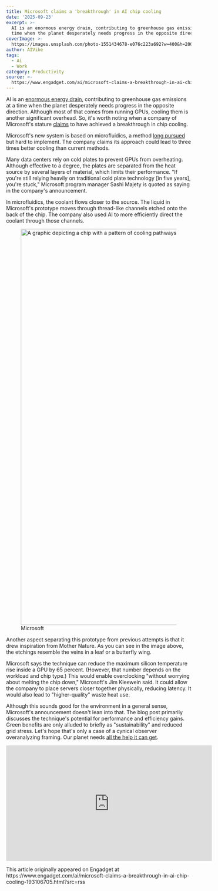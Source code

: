 ```yaml
---
title: Microsoft claims a 'breakthrough' in AI chip cooling
date: '2025-09-23'
excerpt: >-
  AI is an enormous energy drain, contributing to greenhouse gas emissions at a
  time when the planet desperately needs progress in the opposite directio...
coverImage: >-
  https://images.unsplash.com/photo-1551434678-e076c223a692?w=400&h=200&fit=crop&auto=format
author: AIVibe
tags:
  - Ai
  - Work
category: Productivity
source: >-
  https://www.engadget.com/ai/microsoft-claims-a-breakthrough-in-ai-chip-cooling-193106705.html?src=rss
---
```

<p>AI is an <a data-i13n="cpos:1;pos:1" href="https://www.engadget.com/ai/global-emissions-due-to-ai-related-chipmaking-grew-more-than-four-times-in-2024-160304017.html">enormous energy drain</a>, contributing to greenhouse gas emissions at a time when the planet desperately needs progress in the opposite direction. Although most of that comes from running GPUs, cooling them is another significant overhead. So, it&#39;s worth noting when a company of Microsoft&#39;s stature <a data-i13n="elm:context_link;elmt:doNotAffiliate;cpos:2;pos:1" class="no-affiliate-link" href="https://news.microsoft.com/source/features/innovation/microfluidics-liquid-cooling-ai-chips/">claims</a> to have achieved a breakthrough in chip cooling.</p>
<p>Microsoft&#39;s new system is based on microfluidics, a method <a data-i13n="cpos:3;pos:1" href="https://www.engadget.com/2017-09-24-maze-like-chip-helps-spot-aggressive-cancer-cells.html">long pursued</a> but hard to implement. The company claims its approach could lead to three times better cooling than current methods.</p>
<span id="end-legacy-contents"></span><p>Many data centers rely on cold plates to prevent GPUs from overheating. Although effective to a degree, the plates are separated from the heat source by several layers of material, which limits their performance. &quot;If you&#39;re still relying heavily on traditional cold plate technology [in five years], you&#39;re stuck,&quot; Microsoft program manager Sashi Majety is quoted as saying in the company&#39;s announcement.</p>
<p>In microfluidics, the coolant flows closer to the source. The liquid in Microsoft&#39;s prototype moves through thread-like channels etched onto the back of the chip. The company also used AI to more efficiently direct the coolant through those channels.</p>
<figure><img src="https://s.yimg.com/os/creatr-uploaded-images/2025-09/95e66b10-98af-11f0-bbbf-d50d6755b99d" data-crop-orig-src="https://s.yimg.com/os/creatr-uploaded-images/2025-09/705bd290-98af-11f0-b36b-beb3aa001b26" style="height:1079px;width:1917px;" alt="A graphic depicting a chip with a pattern of cooling pathways resembling the veins of a leaf." data-uuid="91e3d44c-1dca-3c5d-ba6c-f8a819505f1a" data-crop="height:1079;width:1917;x:3;y:144"><figcaption></figcaption><div class="photo-credit">Microsoft</div></figure>
<p>Another aspect separating this prototype from previous attempts is that it drew inspiration from Mother Nature. As you can see in the image above, the etchings resemble the veins in a leaf or a butterfly wing.</p>
<p>Microsoft says the technique can reduce the maximum silicon temperature rise inside a GPU by 65 percent. (However, that number depends on the workload and chip type.) This would enable overclocking &quot;without worrying about melting the chip down,&quot; Microsoft&#39;s Jim Kleewein said. It could allow the company to place servers closer together physically, reducing latency. It would also lead to &quot;higher-quality&quot; waste heat use.</p>
<p>Although this sounds good for the environment in a general sense, Microsoft&#39;s announcement doesn&#39;t lean into that. The blog post primarily discusses the technique&#39;s potential for performance and efficiency gains. Green benefits are only alluded to briefly as &quot;sustainability&quot; and reduced grid stress. Let&#39;s hope that&#39;s only a case of a cynical observer overanalyzing framing. Our planet needs <a data-i13n="cpos:4;pos:1" href="https://www.engadget.com/new-report-says-the-world-is-on-a-disastrous-trajectory-due-to-climate-change-132508138.html">all the help it can get</a>.</p>
<div id="c523cc550d184a80a0f6553dac5ef768"><iframe width="560" height="315" src="https://www.youtube.com/embed/MZBwLi3ajYE?si=_rX3F_Q0At1SNAdv" title="YouTube video player" frameborder="0" allowfullscreen></iframe></div>
<p></p>This article originally appeared on Engadget at https://www.engadget.com/ai/microsoft-claims-a-breakthrough-in-ai-chip-cooling-193106705.html?src=rss

